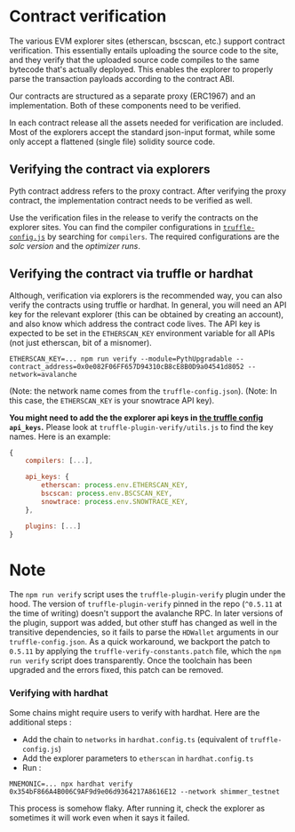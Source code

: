 # Contract verification

The various EVM explorer sites (etherscan, bscscan, etc.) support contract
verification. This essentially entails uploading the source code to the site,
and they verify that the uploaded source code compiles to the same bytecode
that's actually deployed. This enables the explorer to properly parse the
transaction payloads according to the contract ABI.

Our contracts are structured as a separate proxy (ERC1967) and an implementation. Both of
these components need to be verified.

In each contract release all the assets needed for verification are included.
Most of the explorers accept the standard json-input format, while some only accept a flattened (single file) solidity source code.

## Verifying the contract via explorers

Pyth contract address refers to the proxy contract. After verifying the proxy contract, the implementation contract needs to be verified as well.

Use the verification files in the release to verify the contracts on the explorer sites.
You can find the compiler configurations in [`truffle-config.js`](./truffle-config.js) by searching for `compilers`.
The required configurations are the _solc version_ and the _optimizer runs_.

## Verifying the contract via truffle or hardhat

Although, verification via explorers is the recommended way, you can also verify the contracts using truffle or hardhat.
In general, you will need an API key for the relevant explorer (this can be obtained by creating an account),
and also know which address the contract code lives. The API key is expected to
be set in the `ETHERSCAN_KEY` environment variable for all APIs (not just etherscan, bit of a misnomer).

```
ETHERSCAN_KEY=... npm run verify --module=PythUpgradable --contract_address=0x0e082F06FF657D94310cB8cE8B0D9a04541d8052 --network=avalanche
```

(Note: the network name comes from the `truffle-config.json`).
(Note: In this case, the `ETHERSCAN_KEY` is your snowtrace API key).

**You might need to add the the explorer api keys in [the truffle config](./truffle-config.js) `api_keys`.** Please look at
`truffle-plugin-verify/utils.js` to find the key names. Here is an example:

```js
{
    compilers: [...],

    api_keys: {
        etherscan: process.env.ETHERSCAN_KEY,
        bscscan: process.env.BSCSCAN_KEY,
        snowtrace: process.env.SNOWTRACE_KEY,
    },

    plugins: [...]
}
```

# Note

The `npm run verify` script uses the `truffle-plugin-verify` plugin under the
hood. The version of `truffle-plugin-verify` pinned in the repo (`^0.5.11` at
the time of writing) doesn't support the avalanche RPC. In later versions of the
plugin, support was added, but other stuff has changed as well in the transitive
dependencies, so it fails to parse the `HDWallet` arguments in our
`truffle-config.json`. As a quick workaround, we backport the patch to `0.5.11`
by applying the `truffle-verify-constants.patch` file, which the `npm run verify` script does transparently. Once the toolchain has been upgraded and the
errors fixed, this patch can be removed.

### Verifying with hardhat

Some chains might require users to verify with hardhat. Here are the additional steps :

- Add the chain to `networks` in `hardhat.config.ts` (equivalent of `truffle-config.js`)
- Add the explorer parameters to `etherscan` in `hardhat.config.ts`
- Run :

```
MNEMONIC=... npx hardhat verify 0x354bF866A4B006C9AF9d9e06d9364217A8616E12 --network shimmer_testnet
```

This process is somehow flaky. After running it, check the explorer as sometimes it will work even when it says it failed.

